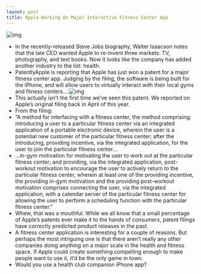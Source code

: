 ```yaml
---
layout: post
title: Apple Working On Major Interactive Fitness Center App
---
```

![img](http://media.idownloadblog.com/wp-content/uploads/2011/12/iphone-workout.jpg)
* In the recently-released Steve Jobs biography, Walter Isaacson notes that the late CEO wanted Apple to re-invent three markets: TV, photography, and text books. Now it looks like the company has added another industry to the list: health.
* PatentlyApple is reporting that Apple has just won a patent for a major fitness center app. Judging by the filing, the software is being built for the iPhone, and will allow users to virtually interact with their local gyms and fitness centers…
![img](http://media.idownloadblog.com/wp-content/uploads/2011/12/health-club-app.jpg)
* This actually isn’t the first time we’ve seen this patent. We reported on Apple’s original filing back in April of this year.
* From the filing:
* “A method for interfacing with a fitness center, the method comprising: introducing a user to a particular fitness center via an integrated application of a portable electronic device, wherein the user is a potential new customer of the particular fitness center; after the introducing, providing incentive, via the integrated application, for the user to join the particular fitness center…
* …in-gym motivation for motivating the user to work out at the particular fitness center; and providing, via the integrated application, post-workout motivation to encourage the user to actively return to the particular fitness center, wherein at least one of the providing incentive, the providing in-gym motivation and the providing post-workout motivation comprises connecting the user, via the integrated application, with a calendar server of the particular fitness center for allowing the user to perform a scheduling function with the particular fitness center.”
* Whew, that was a mouthful. While we all know that a small percentage of Apple’s patents ever make it to the hands of consumers, patent filings have correctly predicted product releases in the past.
* A fitness center application is interesting for a couple of reasons. But perhaps the most intriguing one is that there aren’t really any other companies doing anything on a major scale in the health and fitness space. If Apple could create something compelling enough to make people want to use it, it’d be the only game in town.
* Would you use a health club companion iPhone app?

